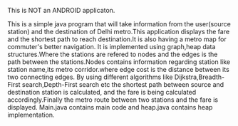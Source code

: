 This is NOT an ANDROID applicaton.

This is a simple java program that will take information from the user(source station) and the destination of Delhi metro.This application displays the fare and the shortest path to reach destination.It is also having a metro map for commuter's better navigation.
It is implemented using graph,heap data structures.Where the stations are refered to nodes and the edges is the path between the stations.Nodes contains information regarding station like station name,its metro corridor.where edge cost is the distance between its two connecting edges.
By using different algorithms like Dijkstra,Breadth-First search,Depth-First search etc the shortest path between source and destination station is calculated, and the fare is being calculated accordingly.Finally the metro route between two stations and the fare is displayed.
Main.java contains main code and heap.java contains heap implementation.
